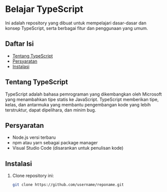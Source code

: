 # Belajar TypeScript

Ini adalah repository yang dibuat untuk mempelajari dasar-dasar dan konsep TypeScript, serta berbagai fitur dan penggunaan yang umum. 

## Daftar Isi
- [Tentang TypeScript](#tentang-typescript)
- [Persyaratan](#persyaratan)
- [Instalasi](#instalasi)


## Tentang TypeScript
TypeScript adalah bahasa pemrograman yang dikembangkan oleh Microsoft yang menambahkan tipe statis ke JavaScript. TypeScript memberikan tipe, kelas, dan antarmuka yang membantu pengembangan kode yang lebih terstruktur, dapat dipelihara, dan minim bug.

## Persyaratan
- Node.js versi terbaru
- npm atau yarn sebagai package manager
- Visual Studio Code (disarankan untuk penulisan kode)

## Instalasi
1. Clone repository ini:
   ```bash
   git clone https://github.com/username/reponame.git
